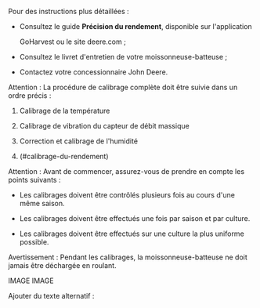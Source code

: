 <?xml version="1.0" encoding="UTF-8"?><?workdir /C:\Users\amaya\Desktop\Master 2\Adaptation et réécriture\temp\webhelp-responsive\Adaptation et réécriture?><?workdir-uri file:/C:/Users/amaya/Desktop/Master%202/Adaptation%20et%20réécriture/temp/webhelp-responsive/Adaptation%20et%20réécriture/?><?path2project?><?path2project-uri ./?><?path2rootmap-uri ./?><topic xmlns:dita-ot="http://dita-ot.sourceforge.net/ns/201007/dita-ot" xmlns:ditaarch="http://dita.oasis-open.org/architecture/2005/" class="- topic/topic " ditaarch:DITAArchVersion="1.2" domains="(topic hi-d) (topic ut-d) (topic indexing-d) (topic hazard-d) (topic abbrev-d) (topic pr-d) (topic sw-d) (topic ui-d)" id="procédure-de-calibrage-du-rendement-de-la-moissonneuse-batteuse-utilisant-la-console-s600s2630" xtrf="file:/C:/Users/amaya/Desktop/Master%202/Adaptation%20et%20réécriture/intro.md" xtrc="topic:1;181:15" specializations=""><title class="- topic/title " xtrf="file:/C:/Users/amaya/Desktop/Master%202/Adaptation%20et%20réécriture/intro.md" xtrc="title:1;181:15">Procédure de calibrage du rendement de la moissonneuse-batteuse utilisant la console S600/S2630</title><body class="- topic/body " xtrf="file:/C:/Users/amaya/Desktop/Master%202/Adaptation%20et%20réécriture/intro.md" xtrc="body:1;181:15"><p class="- topic/p " xtrf="file:/C:/Users/amaya/Desktop/Master%202/Adaptation%20et%20réécriture/intro.md" xtrc="p:1;181:15">Pour des instructions plus détaillées :</p><ul class="- topic/ul " xtrf="file:/C:/Users/amaya/Desktop/Master%202/Adaptation%20et%20réécriture/intro.md" xtrc="ul:1;181:15"><li class="- topic/li " xtrf="file:/C:/Users/amaya/Desktop/Master%202/Adaptation%20et%20réécriture/intro.md" xtrc="li:1;181:15"><p class="- topic/p " xtrf="file:/C:/Users/amaya/Desktop/Master%202/Adaptation%20et%20réécriture/intro.md" xtrc="p:2;181:15">Consultez le guide <b class="+ topic/ph hi-d/b " xtrf="file:/C:/Users/amaya/Desktop/Master%202/Adaptation%20et%20réécriture/intro.md" xtrc="b:1;181:15">Précision du rendement</b>, disponible sur l'application
GoHarvest ou le site deere.com ;</p></li><li class="- topic/li " xtrf="file:/C:/Users/amaya/Desktop/Master%202/Adaptation%20et%20réécriture/intro.md" xtrc="li:2;181:15"><p class="- topic/p " xtrf="file:/C:/Users/amaya/Desktop/Master%202/Adaptation%20et%20réécriture/intro.md" xtrc="p:3;181:15">Consultez le livret d'entretien de votre moissonneuse-batteuse ;</p></li><li class="- topic/li " xtrf="file:/C:/Users/amaya/Desktop/Master%202/Adaptation%20et%20réécriture/intro.md" xtrc="li:3;181:15"><p class="- topic/p " xtrf="file:/C:/Users/amaya/Desktop/Master%202/Adaptation%20et%20réécriture/intro.md" xtrc="p:4;181:15">Contactez votre concessionnaire John Deere.</p></li></ul><lq class="- topic/lq " xtrf="file:/C:/Users/amaya/Desktop/Master%202/Adaptation%20et%20réécriture/intro.md" xtrc="lq:1;181:15"><p class="- topic/p " xtrf="file:/C:/Users/amaya/Desktop/Master%202/Adaptation%20et%20réécriture/intro.md" xtrc="p:5;181:15">Attention : La procédure de calibrage complète doit être suivie dans un ordre précis :</p><ol class="- topic/ol " xtrf="file:/C:/Users/amaya/Desktop/Master%202/Adaptation%20et%20réécriture/intro.md" xtrc="ol:1;181:15"><li class="- topic/li " xtrf="file:/C:/Users/amaya/Desktop/Master%202/Adaptation%20et%20réécriture/intro.md" xtrc="li:4;181:15"><p class="- topic/p " xtrf="file:/C:/Users/amaya/Desktop/Master%202/Adaptation%20et%20réécriture/intro.md" xtrc="p:6;181:15"><xref class="- topic/xref " href="#calibrage-de-la-temperature" dita-ot:orig-format="markdown" format="dita" xtrf="file:/C:/Users/amaya/Desktop/Master%202/Adaptation%20et%20réécriture/intro.md" xtrc="xref:1;181:15"><?ditaot usertext?>Calibrage de la température</xref></p></li><li class="- topic/li " xtrf="file:/C:/Users/amaya/Desktop/Master%202/Adaptation%20et%20réécriture/intro.md" xtrc="li:5;181:15"><p class="- topic/p " xtrf="file:/C:/Users/amaya/Desktop/Master%202/Adaptation%20et%20réécriture/intro.md" xtrc="p:7;181:15"><xref class="- topic/xref " href="#calibrage-de-vibration-du-capteur-de-débit-massique" dita-ot:orig-format="markdown" format="dita" xtrf="file:/C:/Users/amaya/Desktop/Master%202/Adaptation%20et%20réécriture/intro.md" xtrc="xref:2;181:15"><?ditaot usertext?>Calibrage de vibration du capteur de débit massique</xref></p></li><li class="- topic/li " xtrf="file:/C:/Users/amaya/Desktop/Master%202/Adaptation%20et%20réécriture/intro.md" xtrc="li:6;181:15"><p class="- topic/p " xtrf="file:/C:/Users/amaya/Desktop/Master%202/Adaptation%20et%20réécriture/intro.md" xtrc="p:8;181:15"><xref class="- topic/xref " href="#correction-et-calibrage-de-l-'-humidité" dita-ot:orig-format="markdown" format="dita" xtrf="file:/C:/Users/amaya/Desktop/Master%202/Adaptation%20et%20réécriture/intro.md" xtrc="xref:3;181:15"><?ditaot usertext?>Correction et calibrage de l'humidité</xref></p></li><li class="- topic/li " xtrf="file:/C:/Users/amaya/Desktop/Master%202/Adaptation%20et%20réécriture/intro.md" xtrc="li:7;181:15"><p class="- topic/p " xtrf="file:/C:/Users/amaya/Desktop/Master%202/Adaptation%20et%20réécriture/intro.md" xtrc="p:9;181:15"><xref class="- topic/xref " keyref="Calibrage du rendement" xtrf="file:/C:/Users/amaya/Desktop/Master%202/Adaptation%20et%20réécriture/intro.md" xtrc="xref:4;181:15"><?ditaot usertext?></xref> (#calibrage-du-rendement)</p></li></ol></lq><lq class="- topic/lq " xtrf="file:/C:/Users/amaya/Desktop/Master%202/Adaptation%20et%20réécriture/intro.md" xtrc="lq:2;181:15"><p class="- topic/p " xtrf="file:/C:/Users/amaya/Desktop/Master%202/Adaptation%20et%20réécriture/intro.md" xtrc="p:10;181:15">Attention : Avant de commencer, assurez-vous de prendre en compte les points suivants :</p><ul class="- topic/ul " xtrf="file:/C:/Users/amaya/Desktop/Master%202/Adaptation%20et%20réécriture/intro.md" xtrc="ul:2;181:15"><li class="- topic/li " xtrf="file:/C:/Users/amaya/Desktop/Master%202/Adaptation%20et%20réécriture/intro.md" xtrc="li:8;181:15"><p class="- topic/p " xtrf="file:/C:/Users/amaya/Desktop/Master%202/Adaptation%20et%20réécriture/intro.md" xtrc="p:11;181:15">Les calibrages doivent être contrôlés plusieurs fois au cours d'une même saison.</p></li><li class="- topic/li " xtrf="file:/C:/Users/amaya/Desktop/Master%202/Adaptation%20et%20réécriture/intro.md" xtrc="li:9;181:15"><p class="- topic/p " xtrf="file:/C:/Users/amaya/Desktop/Master%202/Adaptation%20et%20réécriture/intro.md" xtrc="p:12;181:15">Les calibrages doivent être effectués une fois par saison et par culture.</p></li><li class="- topic/li " xtrf="file:/C:/Users/amaya/Desktop/Master%202/Adaptation%20et%20réécriture/intro.md" xtrc="li:10;181:15"><p class="- topic/p " xtrf="file:/C:/Users/amaya/Desktop/Master%202/Adaptation%20et%20réécriture/intro.md" xtrc="p:13;181:15">Les calibrages doivent être effectués sur une culture la plus uniforme possible.</p></li></ul></lq><lq class="- topic/lq " xtrf="file:/C:/Users/amaya/Desktop/Master%202/Adaptation%20et%20réécriture/intro.md" xtrc="lq:3;181:15"><p class="- topic/p " xtrf="file:/C:/Users/amaya/Desktop/Master%202/Adaptation%20et%20réécriture/intro.md" xtrc="p:14;181:15">Avertissement : Pendant les calibrages, la moissonneuse-batteuse ne doit jamais être déchargée en roulant.</p></lq></body><topic class="- topic/topic " ditaarch:DITAArchVersion="1.2" domains="(topic hi-d) (topic ut-d) (topic indexing-d) (topic hazard-d) (topic abbrev-d) (topic pr-d) (topic sw-d) (topic ui-d)" id="système-de-contrôle-de-lhumidité-et-du-rendement" xtrf="file:/C:/Users/amaya/Desktop/Master%202/Adaptation%20et%20réécriture/intro.md" xtrc="topic:2;181:15" specializations=""><title class="- topic/title " xtrf="file:/C:/Users/amaya/Desktop/Master%202/Adaptation%20et%20réécriture/intro.md" xtrc="title:2;181:15">Système de contrôle de l'humidité et du rendement</title><body class="- topic/body " xtrf="file:/C:/Users/amaya/Desktop/Master%202/Adaptation%20et%20réécriture/intro.md" xtrc="body:2;181:15"><p class="- topic/p " xtrf="file:/C:/Users/amaya/Desktop/Master%202/Adaptation%20et%20réécriture/intro.md" xtrc="p:15;181:15">IMAGE
IMAGE</p></body></topic><topic class="- topic/topic " ditaarch:DITAArchVersion="1.2" domains="(topic hi-d) (topic ut-d) (topic indexing-d) (topic hazard-d) (topic abbrev-d) (topic pr-d) (topic sw-d) (topic ui-d)" id="ressource-rédaction" xtrf="file:/C:/Users/amaya/Desktop/Master%202/Adaptation%20et%20réécriture/intro.md" xtrc="topic:3;181:15" specializations=""><title class="- topic/title " xtrf="file:/C:/Users/amaya/Desktop/Master%202/Adaptation%20et%20réécriture/intro.md" xtrc="title:3;181:15">Ressource rédaction</title><body class="- topic/body " xtrf="file:/C:/Users/amaya/Desktop/Master%202/Adaptation%20et%20réécriture/intro.md" xtrc="body:3;181:15"><p class="- topic/p " xtrf="file:/C:/Users/amaya/Desktop/Master%202/Adaptation%20et%20réécriture/intro.md" xtrc="p:16;181:15">Ajouter du texte alternatif : <image class="- topic/image " href="" xtrf="file:/C:/Users/amaya/Desktop/Master%202/Adaptation%20et%20réécriture/intro.md" xtrc="image:1;181:15"/></p></body></topic></topic>